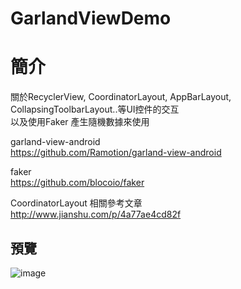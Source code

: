 # GarlandViewDemo



簡介
==================================
關於RecyclerView, CoordinatorLayout, AppBarLayout, CollapsingToolbarLayout..等UI控件的交互                                     
以及使用Faker 產生隨機數據來使用

garland-view-android                                     
https://github.com/Ramotion/garland-view-android

faker                                     
https://github.com/blocoio/faker

CoordinatorLayout 相關參考文章                                     
http://www.jianshu.com/p/4a77ae4cd82f

預覽
--------
![image](https://i.imgur.com/eoNmLIS.jpg)  
